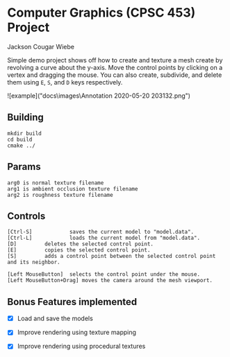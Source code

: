 # Computer Graphics (CPSC 453) Project
Jackson Cougar Wiebe

Simple demo project shows off how to create and texture a mesh create by revolving a curve about the y-axis. 
Move the control points by clicking on a vertex and dragging the mouse. 
You can also create, subdivide, and delete them using `E`, `S`, and `D` keys respectively.

![example]("docs\\images\\Annotation 2020-05-20 203132.png")

## Building

    mkdir build
    cd build
    cmake ../

## Params

    arg0 is normal texture filename
    arg1 is ambient occlusion texture filename
    arg2 is roughness texture filename

## Controls

    [Ctrl-S]	        saves the current model to "model.data".
    [Ctrl-L]	        loads the current model from "model.data".
    [D]			deletes the selected control point.
    [E]			copies the selected control point.
    [S]			adds a control point between the selected control point and its neighbor.

    [Left MouseButton]	selects the control point under the mouse.
    [Left MouseButton+Drag] moves the camera around the mesh viewport.

## Bonus Features implemented

- [x] Load and save the models
- [x] Improve rendering using texture mapping
- [x] Improve rendering using procedural textures

